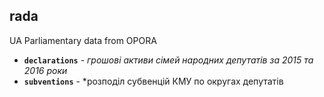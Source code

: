 ## rada
UA Parliamentary data from OPORA
*  **`declarations`** - *грошові активи сімей народних депутатів за 2015 та 2016 роки*
*  **`subventions`** - *розподіл субвенцій КМУ по округах депутатів
